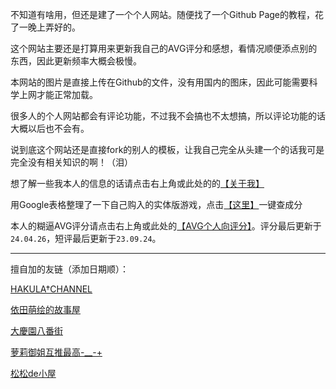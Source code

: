 不知道有啥用，但还是建了一个个人网站。随便找了一个Github Page的教程，花了一晚上弄好的。

这个网站主要还是打算用来更新我自己的AVG评分和感想，看情况顺便添点别的东西，因此更新频率大概会极慢。

本网站的图片是直接上传在Github的文件，没有用国内的图床，因此可能需要科学上网才能正常加载。

很多人的个人网站都会有评论功能，不过我不会搞也不太想搞，所以评论功能的话大概以后也不会有。

说到底这个网站还是直接fork的别人的模板，让我自己完全从头建一个的话我可是完全没有相关知识的啊！（泪）

想了解一些我本人的信息的话请点击右上角或此处的的[【关于我】](izumimorin.github.io/about)

用Google表格整理了一下自己购入的实体版游戏，点击[【这里】](https://docs.google.com/spreadsheets/d/1AMEp5xzmPaDwRYwGishtHLkdQUnRpqaYk1bobezuWNw/edit?usp=sharing)一键查成分

本人的糊逼AVG评分请点击右上角或此处的[【AVG个人向评分】](izumimorin.github.io/avg)。评分最后更新于`24.04.26`，短评最后更新于`23.09.24`。

---

擅自加的友链（添加日期顺）：

[HAKULA†CHANNEL](https://hakula.xyz/)

[依田萌绘的故事屋](https://yoro.xyz/)

[大慶園八番街](https://yysb.moe/)

[萝莉御姐互推最高-__-+](https://djlain.com/)

[松松de小屋](https://ssdh233.me/)
